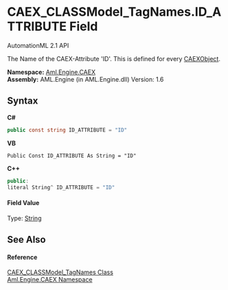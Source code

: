 # CAEX_CLASSModel_TagNames.ID_ATTRIBUTE Field
AutomationML 2.1 API 

The Name of the CAEX-Attribute 'ID'. This is defined for every <a href="T_Aml_Engine_CAEX_CAEXObject">CAEXObject</a>.

**Namespace:**&nbsp;<a href="N_Aml_Engine_CAEX">Aml.Engine.CAEX</a><br />**Assembly:**&nbsp;AML.Engine (in AML.Engine.dll) Version: 1.6

## Syntax

**C#**<br />
``` C#
public const string ID_ATTRIBUTE = "ID"
```

**VB**<br />
``` VB
Public Const ID_ATTRIBUTE As String = "ID"
```

**C++**<br />
``` C++
public:
literal String^ ID_ATTRIBUTE = "ID"
```


#### Field Value
Type: <a href="https://docs.microsoft.com/dotnet/api/system.string" target="_parent" rel="noopener noreferrer">String</a>

## See Also


#### Reference
<a href="T_Aml_Engine_CAEX_CAEX_CLASSModel_TagNames">CAEX_CLASSModel_TagNames Class</a><br /><a href="N_Aml_Engine_CAEX">Aml.Engine.CAEX Namespace</a><br />